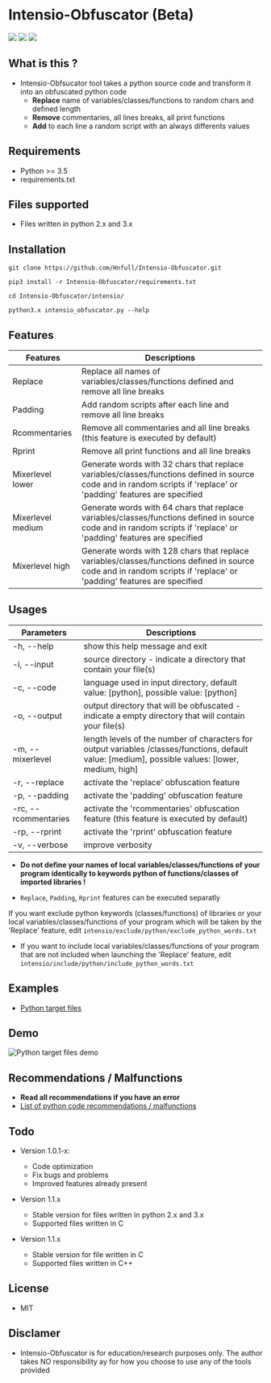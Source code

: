 # Intensio-Obfuscator (Beta)

![](https://img.shields.io/badge/Python->=3.5-blue.svg)
![](https://img.shields.io/badge/Version-1.0.4-green.svg)
![](https://img.shields.io/badge/Licence-MIT-red.svg)

## What is this ?
- Intensio-Obfsucator tool takes a python source code and transform it into an obfuscated python code
  - **Replace** name of variables/classes/functions to random chars and defined length
  - **Remove** commentaries, all lines breaks, all print functions
  - **Add** to each line a random script with an always differents values

## Requirements
- Python >= 3.5
- requirements.txt

## Files supported
- Files written in python 2.x and 3.x 

## Installation
`git clone https://github.com/Hnfull/Intensio-Obfuscator.git`

`pip3 install -r Intensio-Obfuscator/requirements.txt`

`cd Intensio-Obfuscator/intensio/`

`python3.x intensio_obfuscator.py --help`

## Features
| Features | Descriptions |
| ------ | ------ |
| Replace | Replace all names of variables/classes/functions defined and remove all line breaks |
| Padding | Add random scripts after each line and remove all line breaks |
| Rcommentaries | Remove all commentaries and all line breaks (this feature is executed by default) |
| Rprint | Remove all print functions and all line breaks |
| Mixerlevel lower | Generate words with 32 chars that replace variables/classes/functions defined in source code and in random scripts if 'replace' or 'padding' features are specified |
| Mixerlevel medium | Generate words with 64 chars that replace variables/classes/functions defined in source code and in random scripts if 'replace' or 'padding' features are specified|
| Mixerlevel high | Generate words with 128 chars that replace variables/classes/functions defined in source code and in random scripts if 'replace' or 'padding' features are specified |

## Usages
| Parameters | Descriptions |
| ------ | ------ |
| -h, --help | show this help message and exit |
| -i, --input  | source directory - indicate a directory that contain your file(s) |
| -c, --code | language used in input directory, default value: [python], possible value: [python] |
| -o, --output | output directory that will be obfuscated - indicate a empty directory that will contain your file(s) |
| -m, --mixerlevel | length levels of the number of characters for output variables /classes/functions, default value: [medium], possible values: [lower, medium, high] |
| -r, --replace | activate the 'replace' obfuscation feature |
| -p, --padding | activate the 'padding' obfuscation feature |
| -rc, --rcommentaries | activate the 'rcommentaries' obfuscation feature (this feature is executed by default) |
| -rp, --rprint | activate the 'rprint' obfuscation feature |
| -v, --verbose | improve verbosity |

- **Do not define your names of local variables/classes/functions of your program identically to keywords python of functions/classes of imported libraries !** 

- `Replace`, `Padding`, `Rprint` features can be executed separatly

If you want exclude python keywords (classes/functions) of libraries or your local variables/classes/functions of your program which will be taken by the 'Replace' feature, edit `intensio/exclude/python/exclude_python_words.txt`

- If you want to include local variables/classes/functions of your program that are not included when launching the 'Replace' feature, edit `intensio/include/python/include_python_words.txt`

## Examples
- [Python target files](https://github.com/Hnfull/Intensio-Obfuscator/blob/master/docs/examples/python_code_examples.md)

## Demo
![Python target files demo](https://github.com/Hnfull/Intensio-Obfuscator/blob/master/docs/demo/intensio_obfuscator_python_files.gif)

## Recommendations / Malfunctions
- **Read all recommendations if you have an error**
- [List of python code recommendations / malfunctions](https://github.com/Hnfull/Intensio-Obfuscator/blob/master/docs/python_code_recommendations_malfunctions.md)
 
## Todo
- Version 1.0.1-x:
    - Code optimization
    - Fix bugs and problems
    - Improved features already present

- Version 1.1.x
    - Stable version for files written in python 2.x and 3.x
    - Supported files written in C

- Version 1.1.x
    - Stable version for file written in C
    - Supported files written in C++

## License
- MIT

## Disclamer
- Intensio-Obfuscator is for education/research purposes only. The author takes NO responsibility ay for how you choose to use any of the tools provided
